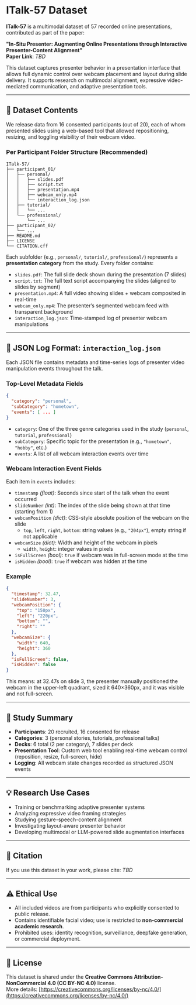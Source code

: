 # ITalk-57 Dataset

**ITalk-57** is a multimodal dataset of 57 recorded online presentations, contributed as part of the paper:

**"In-Situ Presenter: Augmenting Online Presentations through Interactive Presenter-Content Alignment"**  
**Paper Link**: _TBD_

This dataset captures presenter behavior in a presentation interface that allows full dynamic control over webcam placement and layout during slide delivery. It supports research on multimodal alignment, expressive video-mediated communication, and adaptive presentation tools.

---

## 📁 Dataset Contents

We release data from 16 consented participants (out of 20), each of whom presented slides using a web-based tool that allowed repositioning, resizing, and toggling visibility of their webcam video.

### Per Participant Folder Structure (Recommended)

```
ITalk-57/
├── participant_01/
│   ├── personal/
│   │   ├── slides.pdf
│   │   ├── script.txt
│   │   ├── presentation.mp4
│   │   ├── webcam_only.mp4
│   │   └── interaction_log.json
│   ├── tutorial/
│   │   └── ...
│   └── professional/
│       └── ...
├── participant_02/
│   └── ...
├── README.md
├── LICENSE
└── CITATION.cff
```

Each subfolder (e.g., `personal/`, `tutorial/`, `professional/`) represents a **presentation category** from the study. Every folder contains:

- `slides.pdf`: The full slide deck shown during the presentation (7 slides)
- `script.txt`: The full text script accompanying the slides (aligned to slides by segment)
- `presentation.mp4`: A full video showing slides + webcam composited in real-time
- `webcam_only.mp4`: The presenter’s segmented webcam feed with transparent background
- `interaction_log.json`: Time-stamped log of presenter webcam manipulations

---

## 📄 JSON Log Format: `interaction_log.json`

Each JSON file contains metadata and time-series logs of presenter video manipulation events throughout the talk.

### Top-Level Metadata Fields

```json
{
  "category": "personal",
  "subCategory": "hometown",
  "events": [ ... ]
}
```

- `category`: One of the three genre categories used in the study (`personal`, `tutorial`, `professional`)
- `subCategory`: Specific topic for the presentation (e.g., `"hometown"`, `"hobby"`, etc.)
- `events`: A list of all webcam interaction events over time

### Webcam Interaction Event Fields

Each item in `events` includes:

- `timestamp` *(float)*: Seconds since start of the talk when the event occurred  
- `slideNumber` *(int)*: The index of the slide being shown at that time (starting from 1)  
- `webcamPosition` *(dict)*: CSS-style absolute position of the webcam on the slide  
  - `top`, `left`, `right`, `bottom`: string values (e.g., `"204px"`), empty string if not applicable  
- `webcamSize` *(dict)*: Width and height of the webcam in pixels  
  - `width`, `height`: integer values in pixels  
- `isFullScreen` *(bool)*: `true` if webcam was in full-screen mode at the time  
- `isHidden` *(bool)*: `true` if webcam was hidden at the time  

### Example

```json
{
  "timestamp": 32.47,
  "slideNumber": 3,
  "webcamPosition": {
    "top": "150px",
    "left": "220px",
    "bottom": "",
    "right": ""
  },
  "webcamSize": {
    "width": 640,
    "height": 360
  },
  "isFullScreen": false,
  "isHidden": false
}
```

This means: at 32.47s on slide 3, the presenter manually positioned the webcam in the upper-left quadrant, sized it 640×360px, and it was visible and not full-screen.

---

## 🧠 Study Summary

- **Participants**: 20 recruited, 16 consented for release
- **Categories**: 3 (personal stories, tutorials, professional talks)
- **Decks**: 6 total (2 per category), 7 slides per deck
- **Presentation Tool**: Custom web tool enabling real-time webcam control (reposition, resize, full-screen, hide)
- **Logging**: All webcam state changes recorded as structured JSON events

---

## 💡 Research Use Cases

- Training or benchmarking adaptive presenter systems  
- Analyzing expressive video framing strategies  
- Studying gesture-speech-content alignment  
- Investigating layout-aware presenter behavior  
- Developing multimodal or LLM-powered slide augmentation interfaces  

---

## 📜 Citation

If you use this dataset in your work, please cite:  _TBD_



---

## ⚠️ Ethical Use

- All included videos are from participants who explicitly consented to public release.
- Contains identifiable facial video; use is restricted to **non-commercial academic research**.
- Prohibited uses: identity recognition, surveillance, deepfake generation, or commercial deployment.

---

## 📄 License

This dataset is shared under the **Creative Commons Attribution-NonCommercial 4.0 (CC BY-NC 4.0)** license.  
More details: [https://creativecommons.org/licenses/by-nc/4.0/](https://creativecommons.org/licenses/by-nc/4.0/)

